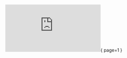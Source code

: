 ![Page1](https://github.com/Luna-McBride/School_Work/blob/master/Grad/CSCI-5576-High-Preformance-Scientific-Computing/Lab4/HPSC_Lab4.pdf){ page=1 }
